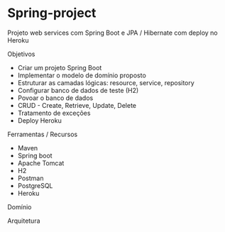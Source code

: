 # Spring-project
Projeto web services com Spring Boot e JPA / Hibernate com deploy no Heroku

Objetivos
- Criar um projeto Spring Boot 
- Implementar o modelo de domínio proposto
- Estruturar as camadas lógicas: resource, service, repository
- Configurar banco de dados de teste (H2)
- Povoar o banco de dados
- CRUD - Create, Retrieve, Update, Delete
- Tratamento de exceções 
- Deploy Heroku

Ferramentas / Recursos
- Maven
- Spring boot
- Apache Tomcat
- H2
- Postman
- PostgreSQL
- Heroku

Domínio

Arquitetura


